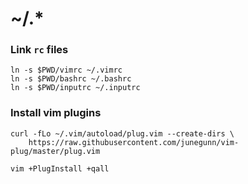 # ~/.\*



### Link `rc` files
```
ln -s $PWD/vimrc ~/.vimrc
ln -s $PWD/bashrc ~/.bashrc
ln -s $PWD/inputrc ~/.inputrc
```


### Install vim plugins

```
curl -fLo ~/.vim/autoload/plug.vim --create-dirs \
    https://raw.githubusercontent.com/junegunn/vim-plug/master/plug.vim

vim +PlugInstall +qall
```

